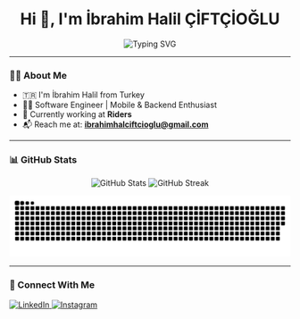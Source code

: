 <h1 align="center">Hi 👋, I'm İbrahim Halil ÇİFTÇİOĞLU</h1>

<p align="center">
  <img src="https://readme-typing-svg.demolab.com?font=Fira+Code&size=22&pause=1000&center=true&vCenter=true&width=435&lines=Software+Engineer+from+Turkey;Currently+working+at+Riders;Welcome+to+my+GitHub+profile!" alt="Typing SVG" />
</p>

---

### 🧑‍💻 About Me

- 🇹🇷 I'm İbrahim Halil from Turkey  
- 👨‍💻 Software Engineer | Mobile & Backend Enthusiast  
- 🌱 Currently working at **Riders**  
- 📬 Reach me at: **ibrahimhalciftcioglu@gmail.com**

---

### 📊 GitHub Stats

<p align="center">
  <img width="48%" src="https://github-readme-stats.vercel.app/api?username=Mr-Halil&show_icons=true&theme=tokyonight" alt="GitHub Stats" />
  <img width="48%" src="https://github-readme-streak-stats.herokuapp.com/?user=Mr-Halil&theme=tokyonight" alt="GitHub Streak" />
</p>

<p align="center">
   <img src="https://github.com/Mr-Halil/Mr-Halil/blob/main/github-contribution-grid-snake.svg"</>
</p>

---

### 🔗 Connect With Me

<p align="left">
  <a href="https://linkedin.com/in/ibrahimhalilciftcioglu" target="_blank">
    <img src="https://img.shields.io/badge/LinkedIn-blue?logo=linkedin&style=for-the-badge" alt="LinkedIn" />
  </a>
  <a href="https://instagram.com/ibrahim_halil_ciftcioglu" target="_blank">
    <img src="https://img.shields.io/badge/Instagram-E4405F?logo=instagram&logoColor=white&style=for-the-badge" alt="Instagram" />
  </a>
</p>
